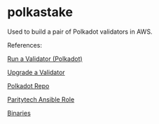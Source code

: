 # polkastake

Used to build a pair of Polkadot validators in AWS. 

References:

[Run a Validator (Polkadot)](https://wiki.polkadot.network/docs/maintain-guides-how-to-validate-polkadot)

[Upgrade a Validator](https://wiki.polkadot.network/docs/maintain-guides-how-to-upgrade)

[Polkadot Repo](https://github.com/paritytech/polkadot)

[Paritytech Ansible Role](https://github.com/paritytech/ansible-galaxy)

[Binaries](https://github.com/paritytech/polkadot/releases)

